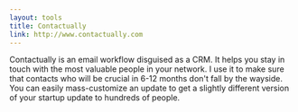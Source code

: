 ```yaml
---
layout: tools
title: Contactually
link: http://www.contactually.com
---
```


Contactually is an email workflow disguised as a CRM.  It helps you stay in touch with the most valuable people in your network.  I use it to make sure that contacts who will be crucial in 6-12 months don't fall by the wayside.  You can easily mass-customize an update to get a slightly different version of your startup update to hundreds of people. 
